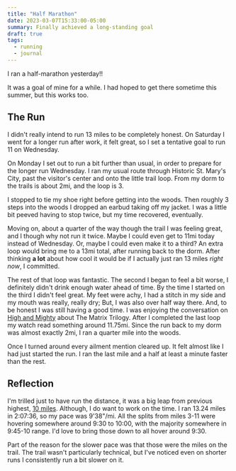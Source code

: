 ```yaml
---
title: "Half Marathon"
date: 2023-03-07T15:33:00-05:00
summary: Finally achieved a long-standing goal
draft: true
tags:
  - running
  - journal
---
```


I ran a half-marathon yesterday!!

It was a goal of mine for a while. I had hoped to get there sometime this summer, but this works too.

## The Run

I didn't really intend to run 13 miles to be completely honest. On Saturday I went for a longer run after work, it felt great, so I set a tentative goal to run 11 on Wednesday.

On Monday I set out to run a bit further than usual, in order to prepare for the longer run Wednesday. I ran my usual route through Historic St. Mary's City, past the visitor's center and onto the little trail loop. From my dorm to the trails is about 2mi, and the loop is 3.

I stopped to tie my shoe right before getting into the woods. Then roughly 3 steps into the woods I dropped an earbud taking off my jacket. I was a little bit peeved having to stop twice, but my time recovered, eventually.

Moving on, about a quarter of the way though the trail I was feeling great, and I though why not run it twice. Maybe I could even get to 11mi today instead of Wednesday. Or, maybe I could even make it to a third? An extra loop would bring me to a 13mi total, after running back to the dorm. After thinking **a lot** about how cool it would be if I actually just ran 13 miles *right now*, I committed.

The rest of that loop was fantastic. The second I began to feel a bit worse, I definitely didn't drink enough water ahead of time. By the time I started on the third I didn't feel great. My feet were achy, I had a stitch in my side and my mouth was really, really dry; But, I was also over half way there. And, to be honest I was still having a good time. I was enjoying the conversation on [High and Mighty](https://headgum.com/high-and-mighty/344-matrix-trilogy-w-actionboyz) about The Matrix Trilogy. After I completed the last loop my watch read something around 11.75mi. Since the run back to my dorm was almost exactly 2mi, I ran a quarter mile into the woods.

Once I turned around every ailment mention cleared up. It felt almost like I had just started the run. I ran the last mile and a half at least a minute faster than the rest.

## Reflection

I'm trilled just to have run the distance, it was a big leap from previous highest, [10 miles](/posts/10mi). Although, I do want to work on the time. I ran 13.24 miles in 2:07:36, so my pace was 9'38"/mi. All the splits from miles 3-11 were hovering somewhere around 9:30 to 10:00, with the majority somewhere in 9:45-10 range. I'd love to bring those down to all hover around 9:30.

Part of the reason for the slower pace was that those were the miles on the trail. The trail wasn't particularly technical, but I've noticed even on shorter runs I consistently run a bit slower on it.